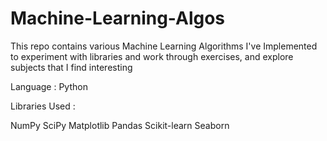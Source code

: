 # Machine-Learning-Algos
This repo contains various Machine Learning Algorithms I've Implemented to experiment with libraries and work through exercises, and explore subjects that I find interesting

Language : Python

Libraries Used :

NumPy
SciPy
Matplotlib
Pandas
Scikit-learn
Seaborn

